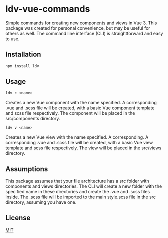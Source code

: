 # ldv-vue-commands

Simple commands for creating new components and views in Vue 3. This package was created for personal convenience, but may be useful for others as well. The command line interface (CLI) is straightforward and easy to use.

## Installation
```bash
npm install ldv
```

## Usage

```bash
ldv c <name>
```
Creates a new Vue component with the name specified. A corresponding .vue and .scss file will be created, with a basic Vue component template and scss file respectively. The component will be placed in the src/components directory.

```bash
ldv v <name>
```
Creates a new Vue view with the name specified. A corresponding.  A corresponding .vue and .scss file will be created, with a basic Vue view template and scss file respectively. The view will be placed in the src/views directory.

## Assumptions
This package assumes that your file architecture has a src folder with components and views directories.
The CLI will create a new folder with the specified name in these directories and create the .vue and .scss files inside.
The .scss file will be imported to the main style.scss file in the src directory, assuming you have one.

## License

[MIT](https://choosealicense.com/licenses/mit/)
